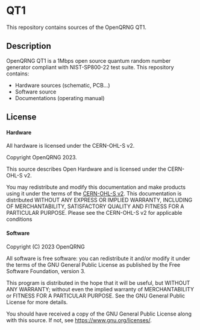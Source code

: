 # QT1
This repository contains sources of the OpenQRNG QT1.

## Description
OpenQRNG QT1 is a 1Mbps open source quantum random number generator compliant with NIST-SP800-22 test suite.
This repository contains:
* Hardware sources (schematic, PCB...)
* Software source
* Documentations (operating manual)

## License

#### Hardware
All hardware is licensed under the CERN-OHL-S v2.

Copyright OpenQRNG 2023.

This source describes Open Hardware and is licensed under the CERN-OHL-S v2.

You may redistribute and modify this documentation and make products using it under the terms of the [CERN-OHL-S v2](https://cern.ch/cern-ohl). This documentation is distributed WITHOUT ANY EXPRESS OR IMPLIED WARRANTY, INCLUDING OF MERCHANTABILITY, SATISFACTORY QUALITY AND FITNESS FOR A PARTICULAR PURPOSE. Please see the CERN-OHL-S v2 for applicable conditions

#### Software
Copyright (C) 2023 OpenQRNG

All software is free software: you can redistribute it and/or modify it under the terms of the GNU General Public License as published by the Free Software Foundation, version 3.

This program is distributed in the hope that it will be useful, but WITHOUT ANY WARRANTY; without even the implied warranty of MERCHANTABILITY or FITNESS FOR A PARTICULAR PURPOSE. See the GNU General Public License for more details.

You should have received a copy of the GNU General Public License along with this source. If not, see https://www.gnu.org/licenses/.

